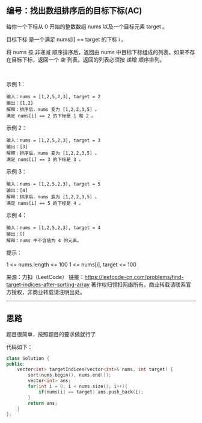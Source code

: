 ## 编号：找出数组排序后的目标下标(AC)

给你一个下标从 0 开始的整数数组 nums 以及一个目标元素 target 。

目标下标 是一个满足 nums[i] == target 的下标 i 。

将 nums 按 非递减 顺序排序后，返回由 nums 中目标下标组成的列表。如果不存在目标下标，返回一个 空 列表。返回的列表必须按 递增 顺序排列。

 

示例 1：
```
输入：nums = [1,2,5,2,3], target = 2
输出：[1,2]
解释：排序后，nums 变为 [1,2,2,3,5] 。
满足 nums[i] == 2 的下标是 1 和 2 。
```
示例 2：
```
输入：nums = [1,2,5,2,3], target = 3
输出：[3]
解释：排序后，nums 变为 [1,2,2,3,5] 。
满足 nums[i] == 3 的下标是 3 。
```
示例 3：
```
输入：nums = [1,2,5,2,3], target = 5
输出：[4]
解释：排序后，nums 变为 [1,2,2,3,5] 。
满足 nums[i] == 5 的下标是 4 。
```
示例 4：
```
输入：nums = [1,2,5,2,3], target = 4
输出：[]
解释：nums 中不含值为 4 的元素。 
```
提示：

1 <= nums.length <= 100
1 <= nums[i], target <= 100

来源：力扣（LeetCode）
链接：https://leetcode-cn.com/problems/find-target-indices-after-sorting-array
著作权归领扣网络所有。商业转载请联系官方授权，非商业转载请注明出处。

---
## 思路

题目很简单，按照题目的要求做就行了

代码如下：
```c++
class Solution {
public:
    vector<int> targetIndices(vector<int>& nums, int target) {
        sort(nums.begin(), nums.end());
        vector<int> ans;
        for(int i = 0; i < nums.size(); i++){
            if(nums[i] == target) ans.push_back(i);
        }
        return ans;
    }
};
```